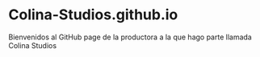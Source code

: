 # Colina-Studios.github.io
Bienvenidos al GitHub page de la productora a la que hago parte llamada Colina Studios
